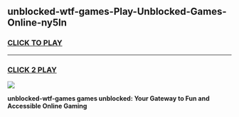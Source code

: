 
## unblocked-wtf-games-Play-Unblocked-Games-Online-ny5ln
<h3>
<a href="https://premium76.site?title=unblocked-wtf-games&ref=25A">CLICK TO PLAY</a></h3>
<hr>

<h3>
<a href="https://premium76.site?title=unblocked-wtf-games&ref=25A">CLICK 2 PLAY</a>
  
</h3>

<a href="https://premium76.site?title=unblocked-wtf-games&ref=25A"><img src="https://clearcache.store/games.png"></a>


**unblocked-wtf-games games unblocked: Your Gateway to Fun and Accessible Online Gaming**
